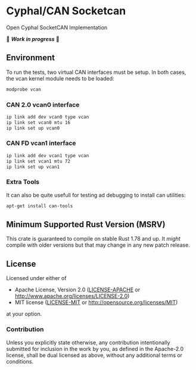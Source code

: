 # Cyphal/CAN Socketcan

Open Cyphal SocketCAN Implementation

🚧 ***Work in progress*** 🚧

## Environment

To run the tests, two virtual CAN interfaces must be setup.  In both cases, the vcan kernel module needs to be loaded:

```bash
modprobe vcan
```

### CAN 2.0 vcan0 interface

```bash
ip link add dev vcan0 type vcan
ip link set vcan0 mtu 16
ip link set up vcan0
```

### CAN FD vcan1 interface

```bash
ip link add dev vcan1 type vcan
ip link set vcan1 mtu 72
ip link set up vcan1
```

### Extra Tools

It can also be quite usefull for testing ad debugging to install can utilities:

```bash
apt-get install can-tools
```

## Minimum Supported Rust Version (MSRV)

This crate is guaranteed to compile on stable Rust 1.78 and up. It *might*
compile with older versions but that may change in any new patch release.

## License

Licensed under either of

- Apache License, Version 2.0 ([LICENSE-APACHE](LICENSE-APACHE.md) or
  <http://www.apache.org/licenses/LICENSE-2.0>)
- MIT license ([LICENSE-MIT](LICENSE-MIT.md) or <http://opensource.org/licenses/MIT>)

at your option.

### Contribution

Unless you explicitly state otherwise, any contribution intentionally submitted
for inclusion in the work by you, as defined in the Apache-2.0 license, shall be
dual licensed as above, without any additional terms or conditions.
